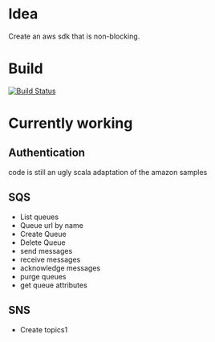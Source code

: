 # Idea

Create an aws sdk that is non-blocking.

# Build

[![Build Status](https://travis-ci.org/bomgar/reactive-aws.svg?branch=master)](https://travis-ci.org/bomgar/reactive-aws)

# Currently working
## Authentication 
code is still an ugly scala adaptation of the amazon samples

## SQS
* List queues
* Queue url by name
* Create Queue
* Delete Queue
* send messages
* receive messages
* acknowledge messages
* purge queues
* get queue attributes

## SNS
* Create topics1